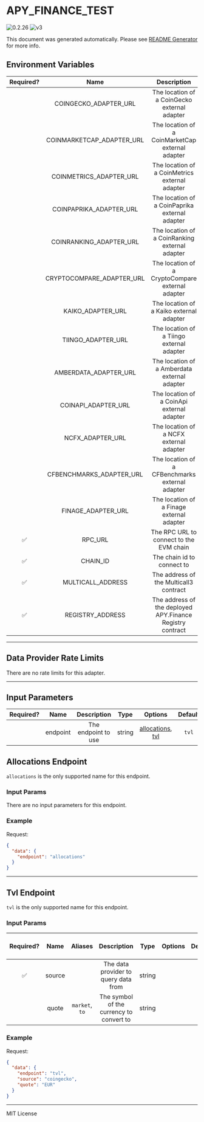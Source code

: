 # APY_FINANCE_TEST

![0.2.26](https://img.shields.io/github/package-json/v/smartcontractkit/external-adapters-js?filename=packages/composites/apy-finance-test/package.json) ![v3](https://img.shields.io/badge/framework%20version-v3-blueviolet)

This document was generated automatically. Please see [README Generator](../../scripts#readme-generator) for more info.

## Environment Variables

| Required? |           Name            |                        Description                        |  Type  | Options |                   Default                    |
| :-------: | :-----------------------: | :-------------------------------------------------------: | :----: | :-----: | :------------------------------------------: |
|           |   COINGECKO_ADAPTER_URL   |       The location of a CoinGecko external adapter        | string |         |                                              |
|           | COINMARKETCAP_ADAPTER_URL |     The location of a CoinMarketCap external adapter      | string |         |                                              |
|           |  COINMETRICS_ADAPTER_URL  |      The location of a CoinMetrics external adapter       | string |         |                                              |
|           |  COINPAPRIKA_ADAPTER_URL  |      The location of a CoinPaprika external adapter       | string |         |                                              |
|           |  COINRANKING_ADAPTER_URL  |      The location of a CoinRanking external adapter       | string |         |                                              |
|           | CRYPTOCOMPARE_ADAPTER_URL |     The location of a CryptoCompare external adapter      | string |         |                                              |
|           |     KAIKO_ADAPTER_URL     |         The location of a Kaiko external adapter          | string |         |                                              |
|           |    TIINGO_ADAPTER_URL     |         The location of a Tiingo external adapter         | string |         |                                              |
|           |   AMBERDATA_ADAPTER_URL   |       The location of a Amberdata external adapter        | string |         |                                              |
|           |    COINAPI_ADAPTER_URL    |        The location of a CoinApi external adapter         | string |         |                                              |
|           |     NCFX_ADAPTER_URL      |          The location of a NCFX external adapter          | string |         |                                              |
|           | CFBENCHMARKS_ADAPTER_URL  |      The location of a CFBenchmarks external adapter      | string |         |                                              |
|           |    FINAGE_ADAPTER_URL     |         The location of a Finage external adapter         | string |         |                                              |
|    ✅     |          RPC_URL          |          The RPC URL to connect to the EVM chain          | string |         |                                              |
|    ✅     |         CHAIN_ID          |                The chain id to connect to                 | number |         |                     `1`                      |
|    ✅     |     MULTICALL_ADDRESS     |          The address of the Multicall3 contract           | string |         | `0xcA11bde05977b3631167028862bE2a173976CA11` |
|    ✅     |     REGISTRY_ADDRESS      | The address of the deployed APY.Finance Registry contract | string |         |                                              |

---

## Data Provider Rate Limits

There are no rate limits for this adapter.

---

## Input Parameters

| Required? |   Name   |     Description     |  Type  |                          Options                           | Default |
| :-------: | :------: | :-----------------: | :----: | :--------------------------------------------------------: | :-----: |
|           | endpoint | The endpoint to use | string | [allocations](#allocations-endpoint), [tvl](#tvl-endpoint) |  `tvl`  |

## Allocations Endpoint

`allocations` is the only supported name for this endpoint.

### Input Params

There are no input parameters for this endpoint.

### Example

Request:

```json
{
  "data": {
    "endpoint": "allocations"
  }
}
```

---

## Tvl Endpoint

`tvl` is the only supported name for this endpoint.

### Input Params

| Required? |  Name  |    Aliases     |               Description                |  Type  | Options | Default | Depends On | Not Valid With |
| :-------: | :----: | :------------: | :--------------------------------------: | :----: | :-----: | :-----: | :--------: | :------------: |
|    ✅     | source |                |   The data provider to query data from   | string |         |         |            |                |
|           | quote  | `market`, `to` | The symbol of the currency to convert to | string |         |         |            |                |

### Example

Request:

```json
{
  "data": {
    "endpoint": "tvl",
    "source": "coingecko",
    "quote": "EUR"
  }
}
```

---

MIT License
